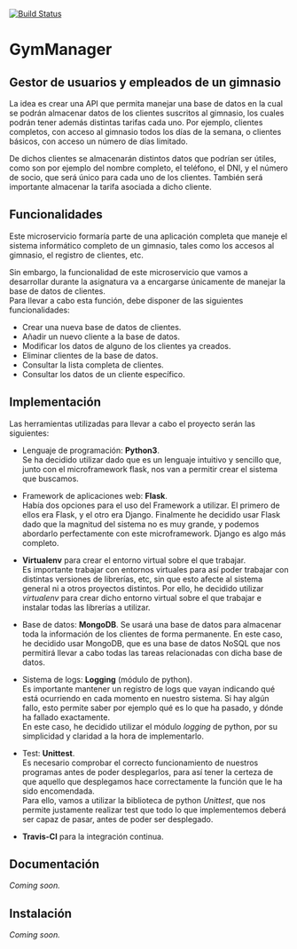 [![Build Status](https://travis-ci.org/i4vk/GymManager.svg?branch=master)](https://travis-ci.org/i4vk/GymManager)

# GymManager

## Gestor de usuarios y empleados de un gimnasio

La idea es crear una API que permita manejar una base de datos en la cual se podrán almacenar datos de los clientes suscritos al gimnasio, los cuales podrán tener además distintas tarifas cada uno. Por ejemplo, clientes completos, con acceso al gimnasio todos los días de la semana, o clientes básicos, con acceso un número de días limitado.

De dichos clientes se almacenarán distintos datos que podrían ser útiles, como son por ejemplo del nombre completo, el teléfono, el DNI, y el número de socio, que será único para cada uno de los clientes. También será importante almacenar la tarifa asociada a dicho cliente.

## Funcionalidades

Este microservicio formaría parte de una aplicación completa que maneje el sistema informático completo de un gimnasio, tales como los accesos al gimnasio, el registro de clientes, etc.

Sin embargo, la funcionalidad de este microservicio que vamos a desarrollar durante la asignatura va a encargarse únicamente de manejar la base de datos de clientes.  
Para llevar a cabo esta función, debe disponer de las siguientes funcionalidades:

  - Crear una nueva base de datos de clientes.
  - Añadir un nuevo cliente a la base de datos.
  - Modificar los datos de alguno de los clientes ya creados.
  - Eliminar clientes de la base de datos.
  - Consultar la lista completa de clientes.
  - Consultar los datos de un cliente específico.

## Implementación

Las herramientas utilizadas para llevar a cabo el proyecto serán las siguientes:

  - Lenguaje de programación: **Python3**.  
  Se ha decidido utilizar dado que es un lenguaje intuitivo y sencillo que, junto con el microframework flask, nos van a permitir crear el sistema que buscamos.

  - Framework de aplicaciones web: **Flask**.  
  Había dos opciones para el uso del Framework a utilizar. El primero de ellos era Flask, y el otro era Django. Finalmente he decidido usar Flask dado que la magnitud del sistema no es muy grande, y podemos abordarlo perfectamente con este microframework. Django es algo más completo.

  - **Virtualenv** para crear el entorno virtual sobre el que trabajar.  
  Es importante trabajar con entornos virtuales para así poder trabajar con distintas versiones de librerías, etc, sin que esto afecte al sistema general ni a otros proyectos distintos. Por ello, he decidido utilizar *virtualenv* para crear dicho entorno virtual sobre el que trabajar e instalar todas las librerías a utilizar.

  - Base de datos: **MongoDB**.
  Se usará una base de datos para almacenar toda la información de los clientes de forma permanente. En este caso, he decidido usar MongoDB, que es una base de datos NoSQL que nos permitirá llevar a cabo todas las tareas relacionadas con dicha base de datos.

  - Sistema de logs: **Logging** (módulo de python).  
  Es importante mantener un registro de logs que vayan indicando qué está ocurriendo en cada momento en nuestro sistema. Si hay algún fallo, esto permite saber por ejemplo qué es lo que ha pasado, y dónde ha fallado exactamente.  
  En este caso, he decidido utilizar el módulo *logging* de python, por su simplicidad y claridad a la hora de implementarlo.

  - Test: **Unittest**.  
  Es necesario comprobar el correcto funcionamiento de nuestros programas antes de poder desplegarlos, para así tener la certeza de que aquello que desplegamos hace correctamente la función que le ha sido encomendada.  
  Para ello, vamos a utilizar la biblioteca de python *Unittest*, que nos permite justamente realizar test que todo lo que implementemos deberá ser capaz de pasar, antes de poder ser desplegado.

  - **Travis-CI** para la integración continua.

## Documentación

*Coming soon.*

## Instalación

*Coming soon.*

